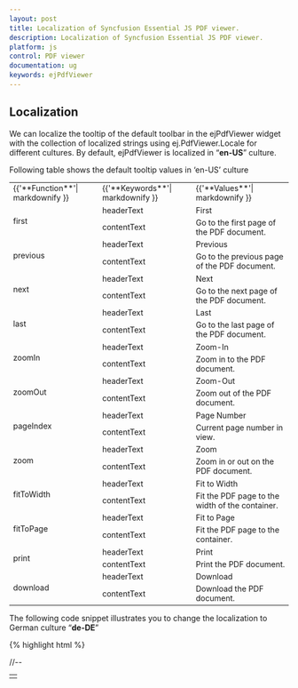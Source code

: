 ```yaml
---
layout: post
title: Localization of Syncfusion Essential JS PDF viewer.
description: Localization of Syncfusion Essential JS PDF viewer.
platform: js
control: PDF viewer
documentation: ug
keywords: ejPdfViewer
---
```


## Localization

We can localize the tooltip of the default toolbar in the ejPdfViewer widget with the collection of localized strings using ej.PdfViewer.Locale for different cultures. By default, ejPdfViewer is localized in “**en-US**” culture.

Following table shows the default tooltip values in ‘en-US’ culture

<table>
<tr>
<td>
{{'**Function**'| markdownify }}
</td>
<td>
{{'**Keywords**'| markdownify }}
</td>
<td>
{{'**Values**'| markdownify }}
</td>
</tr>
<tr>
<td colspan="1" rowspan="2">
first
</td>
<td>
headerText
</td>
<td>
First
</td>
</tr>
<tr>
<td>
contentText
</td>
<td>
Go to the first page of the PDF document.
</td>
</tr>
<tr>
<td colspan="1" rowspan="2">
previous
</td>
<td>
headerText
</td>
<td>
Previous
</td>
</tr>
<tr>
<td>
contentText
</td>
<td>
Go to the previous page of the PDF document.
</td>
</tr>
<tr>
<td colspan="1" rowspan="2">
next
</td>
<td>
headerText
</td>
<td>
Next
</td>
</tr>
<tr>
<td>
contentText
</td>
<td>
Go to the next page of the PDF document.
</td>
</tr>
<tr>
<td colspan="1" rowspan="2">
last
</td>
<td>
headerText
</td>
<td>
Last
</td>
</tr>
<tr>
<td>
contentText
</td>
<td>
Go to the last page of the PDF document.
</td>
</tr>
<tr>
<td colspan="1" rowspan="2">
zoomIn
</td>
<td>
headerText
</td>
<td>
Zoom-In
</td>
</tr>
<tr>
<td>
contentText
</td>
<td>
Zoom in to the PDF document.
</td>
</tr>
<tr>
<td colspan="1" rowspan="2">
zoomOut
</td>
<td>
headerText
</td>
<td>
Zoom-Out
</td>
</tr>
<tr>
<td>
contentText
</td>
<td>
Zoom out of the PDF document.
</td>
</tr>
<tr>
<td colspan="1" rowspan="2">
pageIndex
</td>
<td>
headerText
</td>
<td>
Page Number
</td>
</tr>
<tr>
<td>
contentText
</td>
<td>
Current page number in view.
</td>
</tr>
<tr>
<td colspan="1" rowspan="2">
zoom
</td>
<td>
headerText
</td>
<td>
Zoom
</td>
</tr>
<tr>
<td>
contentText
</td>
<td>
Zoom in or out on the PDF document.
</td>
</tr>
<tr>
<td colspan="1" rowspan="2">
fitToWidth
</td>
<td>
headerText
</td>
<td>
Fit to Width
</td>
</tr>
<tr>
<td>
contentText
</td>
<td>
Fit the PDF page to the width of the container.
</td>
</tr>
<tr>
<td colspan="1" rowspan="2">
fitToPage
</td>
<td>
headerText
</td>
<td>
Fit to Page
</td>
</tr>
<tr>
<td>
contentText
</td>
<td>
Fit the PDF page to the container.
</td>
</tr>
<tr>
<td colspan="1" rowspan="2">
print 
</td>
<td>
headerText
</td>
<td>
Print
</td>
</tr>
<tr>
<td>
contentText
</td>
<td>
Print the PDF document.
</td>
</tr>
<tr>
<td colspan="1" rowspan="2">
download
</td>
<td>
headerText
</td>
<td>
Download
</td>
</tr>
<tr>
<td>
contentText
</td>
<td>
Download the PDF document.
</td>
</tr>
</table>

The following code snippet illustrates you to change the localization to German culture “**de-DE**”

{% highlight html %}
<!DOCTYPE html>
<html xmlns="http://www.w3.org/1999/xhtml">
//--
<body>
    <div class="content-container-fluid">
        <div class="row">
            <div class="cols-sample-area">
                <table style="width:100%">
                    <tr>
                        <td>
                            <div class="control">
                                <div id="container"></div>
                            </div>
                        </td>
                    </tr>
                </table>
            </div>
        </div>
    </div>
    <script type="text/javascript">
        $(function () {
            $("#container").ejPdfViewer({serviceUrl: "/api/PdfViewerAPI" , locale: 'de-DE' });
            ej.PdfViewer.Locale["de-DE"] = {
                toolbar: {
                    first: {
                        headerText: 'Erste',
                        contentText: 'Gehen Sie auf die erste Seite des PDF-Dokument.'
                    },
                    previous: {
                        headerText: 'Zurück',
                        contentText: 'Gehen Sie auf die vorherige Seite des PDF-Dokuments.'
                    },
                    next: {
                        headerText: 'Nächster',
                        contentText: 'Gehen Sie auf die nächste Seite des PDF-Dokuments.'
                    },
                    last: {
                        headerText: 'Letzte',
                        contentText: 'Gehen Sie auf die letzte Seite des PDF-Dokuments.'
                    },
                    zoomIn: {
                        headerText: 'Hineinzoomen',
                        contentText: 'Vergrößern Sie das PDF-Dokument.'
                    },
                    zoomOut: {
                        headerText: 'Rauszoomen',
                        contentText: 'Zoom aus dem PDF-Dokument.'
                    },
                    pageIndex: {
                        headerText: 'Seitennummer',
                        contentText: 'Aktuelle Seitenzahl, um zu sehen.'
                    },
                    zoom: {
                        headerText: 'Zoom',
                        contentText: 'Vergrößern oder Verkleinern auf dem PDF-Dokument.'
                    },
                    fittoWidth: {
                        headerText: 'An Breite anpassen',
                        contentText: 'Montieren Sie die PDF-Seite an die Breite des Behälters.'
                    },
                    fittopage: {
                        headerText: 'An Seite anpassen',
                        contentText: 'Montieren Sie die PDF-Seite in den Behälter.'
                    },
                    print: {
                        headerText: ' Drucken',
                        contentText: ' Drucken Sie das PDF-Dokument.'
                    },
                    download: {
                        headerText: ' Herunterladen',
                        contentText: ' Laden Sie das PDF-Dokument'
                    },

                },
            };
        });
    </script>
    <style>
        .frame {
            height: 600px;
            width: 950px;
        }
    </style>
</body>
</html>
{% endhighlight %}

The following screenshot shows the PDF viewer with tooltip in German language.

![](Localization_images/Localization_img1.png)

